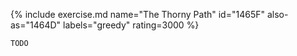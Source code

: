 {% include exercise.md name="The Thorny Path" id="1465F" also-as="1464D" labels="greedy" rating=3000 %}

```
TODO
```
